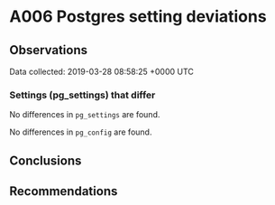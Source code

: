 # A006 Postgres setting deviations #

## Observations ##
Data collected: 2019-03-28 08:58:25 +0000 UTC  

### Settings (pg_settings) that differ ###

No differences in `pg_settings` are found.


No differences in `pg_config` are found.



## Conclusions ##


## Recommendations ##

